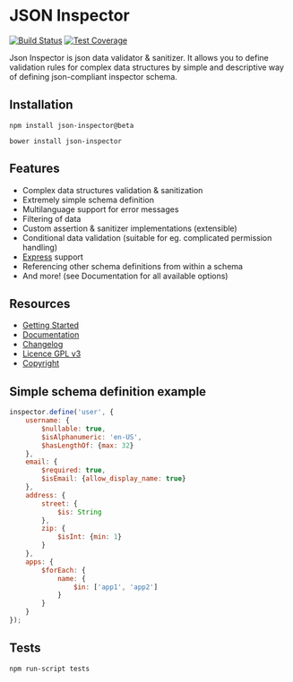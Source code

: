 # JSON Inspector

[![Build Status](https://travis-ci.org/fogine/json-inspector.svg?branch=master)](https://travis-ci.org/fogine/json-inspector)  [![Test Coverage](https://codeclimate.com/github/fogine/json-inspector/badges/coverage.svg)](https://codeclimate.com/github/fogine/json-inspector/coverage)  

Json Inspector is json data validator & sanitizer. It allows you to define validation rules for complex data structures by simple and descriptive way of defining json-compliant inspector schema.  

Installation
----------------------
`npm install json-inspector@beta`  

`bower install json-inspector`


Features
----------------------
* Complex data structures validation & sanitization
* Extremely simple schema definition
* Multilanguage support for error messages
* Filtering of data
* Custom assertion & sanitizer implementations (extensible)
* Conditional data validation (suitable for eg. complicated permission handling)
* [Express](http://expressjs.com/) support
* Referencing other schema definitions from within a schema
* And more! (see Documentation for all available options)

Resources
-------------------
* [Getting Started](https://github.com/fogine/json-inspector/wiki/Getting-started)
* [Documentation](https://github.com/fogine/json-inspector/wiki/Schema-definition)
* [Changelog](./CHANGELOG.md)
* [Licence GPL v3](./LICENSE)
* [Copyright](./COPYRIGHT)

Simple schema definition example
--------------------
```javascript
inspector.define('user', {
    username: {
        $nullable: true,
        $isAlphanumeric: 'en-US',
        $hasLengthOf: {max: 32}
    },
    email: {
        $required: true,
        $isEmail: {allow_display_name: true}
    },
    address: {
        street: {
            $is: String
        },
        zip: {
            $isInt: {min: 1}
        }
    },
    apps: {
        $forEach: {
            name: {
                $in: ['app1', 'app2']
            }
        }
    }
});
```

Tests
-------------------

`npm run-script tests`
